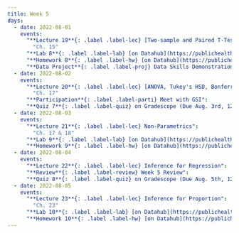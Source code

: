 ```yaml
---
title: Week 5
days:
  - date: 2022-08-01
    events:
      "**Lecture 19**{: .label .label-lec} [Two-sample and Paired T-Tests](https://ph142-ucb.github.io/su22/src/l19-ttests.pdf)":
        "Ch. 15"
      "**Lab 8**{: .label .label-lab} [on Datahub](https://publichealth.datahub.berkeley.edu/hub/user-redirect/git-pull?repo=https%3A%2F%2Fgithub.com%2Fph142-ucb%2Fph142-su22&urlpath=rstudio%2F&branch=main) (Due August 2)":
      "**Homework 8**{: .label .label-hw} [on Datahub](https://publichealth.datahub.berkeley.edu/hub/user-redirect/git-pull?repo=https%3A%2F%2Fgithub.com%2Fph142-ucb%2Fph142-su22&urlpath=rstudio%2F&branch=main)":
      "**Data Project**{: .label .label-proj} Data Skills Demonstration Part II (Due 10:00 PM PST)":
  - date: 2022-08-02
    events:
      "**Lecture 20**{: .label .label-lec} [ANOVA, Tukey's HSD, Bonferroni Method](https://ph142-ucb.github.io/su22/src/anova.pdf)": 
        "Ch. 17"
      "**Participation**{: .label .label-parti} Meet with GSI":
      "**Quiz 7**{: .label .label-quiz} on Gradescope (Due Aug. 3rd, 12:00 PM PST))":
  - date: 2022-08-03
    events:
      "**Lecture 21**{: .label .label-lec} Non-Parametrics":
        "Ch. 17 & 18"
      "**Lab 9**{: .label .label-lab} [on Datahub](https://publichealth.datahub.berkeley.edu/hub/user-redirect/git-pull?repo=https%3A%2F%2Fgithub.com%2Fph142-ucb%2Fph142-su22&urlpath=rstudio%2F&branch=main) (Due Aug. 4)":
      "**Homework 9**{: .label .label-hw} [on Datahub](https://publichealth.datahub.berkeley.edu/hub/user-redirect/git-pull?repo=https%3A%2F%2Fgithub.com%2Fph142-ucb%2Fph142-su22&urlpath=rstudio%2F&branch=main)":
  - date: 2022-08-04
    events:
      "**Lecture 22**{: .label .label-lec} Inference for Regression":
      "**Review**{: .label .label-review} Week 5 Review":
      "**Quiz 8**{: .label .label-quiz} on Gradescope (Due Aug. 5th, 12:00 PM PST)":
  - date: 2022-08-05
    events:
      "**Lecture 23**{: .label .label-lec} Inference for Proportion":
        "Ch. 23"
      "**Lab 10**{: .label .label-lab} [on Datahub](https://publichealth.datahub.berkeley.edu/hub/user-redirect/git-pull?repo=https%3A%2F%2Fgithub.com%2Fph142-ucb%2Fph142-su22&urlpath=rstudio%2F&branch=main) (Due Aug. 8)":
      "**Homework 10**{: .label .label-hw} [on Datahub](https://publichealth.datahub.berkeley.edu/hub/user-redirect/git-pull?repo=https%3A%2F%2Fgithub.com%2Fph142-ucb%2Fph142-su22&urlpath=rstudio%2F&branch=main)":
---
```

